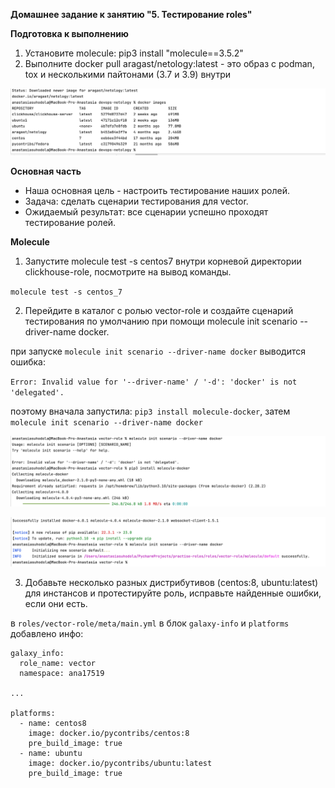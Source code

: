 **Домашнее задание к занятию "5. Тестирование roles"**

**Подготовка к выполнению**

1. Установите molecule: pip3 install "molecule==3.5.2"
2. Выполните docker pull aragast/netology:latest - это образ с podman, tox и несколькими пайтонами (3.7 и 3.9) внутри

![img.png](../../images/img190.png)

**Основная часть**

* Наша основная цель - настроить тестирование наших ролей. 
* Задача: сделать сценарии тестирования для vector. 
* Ожидаемый результат: все сценарии успешно проходят тестирование ролей.

**Molecule**

1. Запустите molecule test -s centos7 внутри корневой директории clickhouse-role, посмотрите на вывод команды.

`molecule test -s centos_7`

2. Перейдите в каталог с ролью vector-role и создайте сценарий тестирования по умолчанию при помощи 
molecule init scenario --driver-name docker.

при запуске `molecule init scenario --driver-name docker` выводится ошибка: 

`Error: Invalid value for '--driver-name' / '-d': 'docker' is not 'delegated'.`

поэтому вначала запустила: `pip3 install molecule-docker`, затем  `molecule init scenario --driver-name docker`

![img.png](../../images/img192.png)

![img.png](../../images/img193.png)

3. Добавьте несколько разных дистрибутивов (centos:8, ubuntu:latest)
для инстансов и протестируйте роль, исправьте найденные ошибки, если они есть.

в `roles/vector-role/meta/main.yml` в блок `galаxy-info` и `platforms` добавлено инфо:

```
galaxy_info:
  role_name: vector
  namespace: ana17519

...

platforms:
  - name: centos8
    image: docker.io/pycontribs/centos:8
    pre_build_image: true
  - name: ubuntu
    image: docker.io/pycontribs/ubuntu:latest
    pre_build_image: true

```

